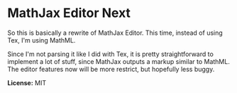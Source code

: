 # MathJax Editor Next

So this is basically a rewrite of MathJax Editor. This time, instead of using Tex, I'm using MathML.

Since I'm not parsing it like I did with Tex, it is pretty straightforward to implement a lot of stuff, since MathJax outputs a markup similar to MathML. The editor features now will be more restrict, but hopefully less buggy.

**License:** MIT